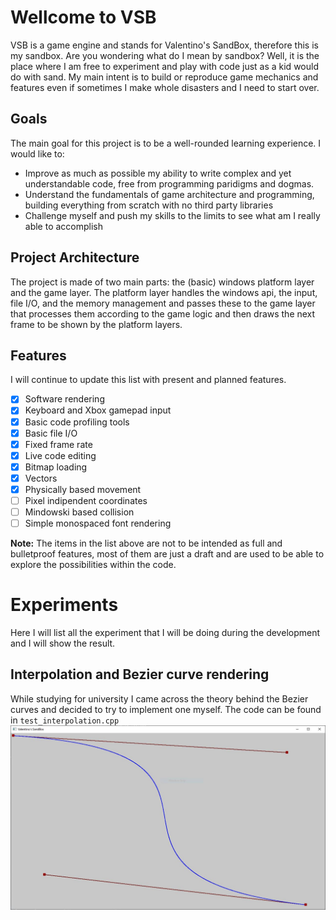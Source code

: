 # Wellcome to VSB
VSB is a game engine and stands for Valentino's SandBox, therefore this is my sandbox.
Are you wondering what do I mean by sandbox? Well, it is the place where I am free to experiment and play with code just as a kid would do with sand. My main intent is to build or reproduce game mechanics and features even if sometimes I make whole disasters and I need to start over.

## Goals
The main goal for this project is to be a well-rounded learning experience.
I would like to:

 - Improve as much as possible my ability to write complex and yet understandable code, free from programming paridigms and dogmas.
 - Understand the fundamentals of game architecture and programming, building everything from scratch with no third party libraries
 - Challenge myself and push my skills to the limits to see what am I really able to accomplish

## Project Architecture
The project is made of two main parts: the (basic) windows platform layer and the game layer.
The platform layer handles the windows api, the input, file I/O, and the memory management and passes these to the game layer that processes them according to the game logic and then draws the next frame to be shown by the platform layers.

## Features
I will continue to update this list with present and planned features.
 - [x] Software rendering
 - [x] Keyboard and Xbox gamepad input
 - [x] Basic code profiling tools
 - [x] Basic file I/O
 - [x] Fixed frame rate
 - [x] Live code editing
 - [x] Bitmap loading
 - [x] Vectors
 - [x] Physically based movement
 - [ ] Pixel indipendent coordinates
 - [ ] Mindowski based collision
 - [ ] Simple monospaced font rendering

**Note:**
The items in the list above are not to be intended as full and bulletproof features, most of them are just a draft and are used to be able to explore the possibilities within the code.
 
# Experiments
Here I will list all the experiment that I will be doing during the development and I will show the result.

## Interpolation and Bezier curve rendering
While studying for university I came across the theory behind the Bezier curves and decided to try to implement one myself. The code can be found in `test_interpolation.cpp`
![Interpolation of a Bezier curve](test-results/bezier.jpg)